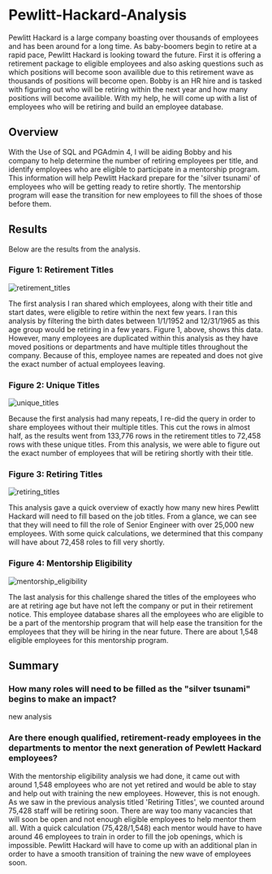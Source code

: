 # Pewlitt-Hackard-Analysis
Pewlitt Hackard is a large company boasting over thousands of employees and has been around for a long time. As baby-boomers begin to retire at a rapid pace, Pewlitt Hackard is looking toward the future. First it is offering a retirement package to eligible employees and also asking questions such as which positions will become soon availible due to this retirement wave as thousands of positions will become open. Bobby is an HR hire and is tasked with figuring out who will be retiring within the next year and how many positions will become availible. With my help, he will come up with a list of employees who will be retiring and build an employee database. 

## Overview
With the Use of SQL and PGAdmin 4, I will be aiding Bobby and his company to help determine the number of retiring employees per title, and identify employees who are eligible to participate in a mentorship program. This information will help Pewlitt Hackard prepare for the 'silver tsunami' of employees who will be getting ready to retire shortly. The mentorship program will ease the transition for new employees to fill the shoes of those before them. 

## Results
Below are the results from the analysis. 

### Figure 1: Retirement Titles

![retirement_titles](https://user-images.githubusercontent.com/105755095/180590625-b1b78f1e-5623-4b32-b5df-81b9bd34c0ea.png)

The first analysis I ran shared which employees, along with their title and start dates, were eligible to retire within the next few years. I ran this analysis by filtering the birth dates between 1/1/1952 and 12/31/1965 as this age group would be retiring in a few years. Figure 1, above, shows this data. However, many employees are duplicated within this analysis as they have moved positions or departments and have multiple titles throughout the company. Because of this, employee names are repeated and does not give the exact number of actual employees leaving. 

### Figure 2: Unique Titles

![unique_titles](https://user-images.githubusercontent.com/105755095/180590679-ba5ee54a-8435-45da-8fd9-d43ae7671859.png)

Because the first analysis had many repeats, I re-did the query in order to share employees without their multiple titles. This cut the rows in almost half, as the results went from 133,776 rows in the retirement titles to 72,458 rows with these unique titles. From this analysis, we were able to figure out the exact number of employees that will be retiring shortly with their title. 

### Figure 3: Retiring Titles

![retiring_titles](https://user-images.githubusercontent.com/105755095/180590803-74040ce1-0401-4ab2-ac2e-52f9ebbebd40.png)

This analysis gave a quick overview of exactly how many new hires Pewlitt Hackard will need to fill based on the job titles. From a glance, we can see that they will need to fill the role of Senior Engineer with over 25,000 new employees. With some quick calculations, we determined that this company will have about 72,458 roles to fill very shortly. 

### Figure 4: Mentorship Eligibility

![mentorship_eligibility](https://user-images.githubusercontent.com/105755095/180590904-337f5a80-2372-4a55-ab81-69dd37fa05ff.png)

The last analysis for this challenge shared the titles of the employees who are at retiring age but have not left the company or put in their retirement notice. This employee database shares all the employees who are eligible to be a part of the mentorship program that will help ease the transition for the employees that they will be hiring in the near future. There are about 1,548 eligible employees for this mentorship program. 


## Summary

### How many roles will need to be filled as the "silver tsunami" begins to make an impact?
new analysis 
### Are there enough qualified, retirement-ready employees in the departments to mentor the next generation of Pewlett Hackard employees?
With the mentorship eligibility analysis we had done, it came out with around 1,548 employees who are not yet retired and would be able to stay and help out with training the new employees. However, this is not enough. As we saw in the previous analysis titled 'Retiring Titles', we counted around 75,428 staff will be retiring soon. There are way too many vacancies that will soon be open and not enough eligible employees to help mentor them all. With a quick calculation (75,428/1,548) each mentor would have to have around 46 employees to train in order to fill the job openings, which is impossible. Pewlitt Hackard will have to come up with an additional plan in order to have a smooth transition of training the new wave of employees soon. 
